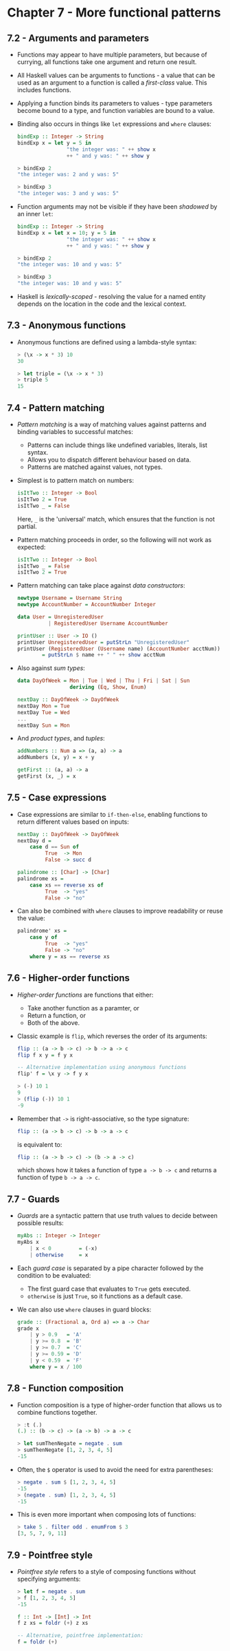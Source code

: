 # Chapter 7 - More functional patterns

## 7.2 - Arguments and parameters

- Functions may appear to have multiple parameters, but because of currying, all functions take one argument and return one result.

- All Haskell values can be arguments to functions - a value that can be used as an argument to a function is called a _first-class_ value.  This includes functions.

- Applying a function binds its parameters to values - type parameters become bound to a type, and function variables are bound to a value.

- Binding also occurs in things like `let` expressions and `where` clauses:

    ```haskell
    bindExp :: Integer -> String
    bindExp x = let y = 5 in
                    "the integer was: " ++ show x
                    ++ " and y was: " ++ show y

    > bindExp 2
    "the integer was: 2 and y was: 5"

    > bindExp 3
    "the integer was: 3 and y was: 5"
    ```

- Function arguments may not be visible if they have been _shadowed_ by an inner `let`:

    ```haskell
    bindExp :: Integer -> String
    bindExp x = let x = 10; y = 5 in
                    "the integer was: " ++ show x
                    ++ " and y was: " ++ show y

    > bindExp 2
    "the integer was: 10 and y was: 5"

    > bindExp 3
    "the integer was: 10 and y was: 5"
    ```

- Haskell is _lexically-scoped_ - resolving the value for a named entity depends on the location in the code and the lexical context.


## 7.3 - Anonymous functions

- Anonymous functions are defined using a lambda-style syntax:

    ```haskell
    > (\x -> x * 3) 10
    30

    > let triple = (\x -> x * 3)
    > triple 5
    15
    ```


## 7.4 - Pattern matching

- _Pattern matching_ is a way of matching values against patterns and binding variables to successful matches:
    - Patterns can include things like undefined variables, literals, list syntax.
    - Allows you to dispatch different behaviour based on data.
    - Patterns are matched against values, not types.

- Simplest is to pattern match on numbers:

    ```haskell
    isItTwo :: Integer -> Bool
    isItTwo 2 = True
    isItTwo _ = False
    ```

    Here, `_` is the 'universal' match, which ensures that the function is not partial.

- Pattern matching proceeds in order, so the following will not work as expected:

    ```haskell
    isItTwo :: Integer -> Bool
    isItTwo _ = False
    isItTwo 2 = True
    ```

- Pattern matching can take place against _data constructors_:

    ```haskell
    newtype Username = Username String
    newtype AccountNumber = AccountNumber Integer

    data User = UnregisteredUser
              | RegisteredUser Username AccountNumber

    printUser :: User -> IO ()
    printUser UnregisteredUser = putStrLn "UnregisteredUser"
    printUser (RegisteredUser (Username name) (AccountNumber acctNum))
            = putStrLn $ name ++ " " ++ show acctNum
    ```

- Also against _sum types_:

    ```haskell
    data DayOfWeek = Mon | Tue | Wed | Thu | Fri | Sat | Sun
                     deriving (Eq, Show, Enum)

    nextDay :: DayOfWeek -> DayOfWeek
    nextDay Mon = Tue
    nextDay Tue = Wed
    ...
    nextDay Sun = Mon
    ```

- And _product types_, and _tuples_:

    ```haskell
    addNumbers :: Num a => (a, a) -> a
    addNumbers (x, y) = x + y

    getFirst :: (a, a) -> a
    getFirst (x, _) = x
    ```


## 7.5 - Case expressions

- Case expressions are similar to `if-then-else`, enabling functions to return different values based on inputs:

    ```haskell
    nextDay :: DayOfWeek -> DayOfWeek
    nextDay d =
        case d == Sun of
             True  -> Mon
             False -> succ d

    palindrome :: [Char] -> [Char]
    palindrome xs =
        case xs == reverse xs of
             True  -> "yes"
             False -> "no"
    ```

- Can also be combined with `where` clauses to improve readability or reuse the value:

    ```haskell
    palindrome' xs =
        case y of
             True  -> "yes"
             False -> "no"
        where y = xs == reverse xs
    ```


## 7.6 - Higher-order functions

- _Higher-order functions_ are functions that either:
    - Take another function as a paramter, or
    - Return a function, or
    - Both of the above.

- Classic example is `flip`, which reverses the order of its arguments:

    ```haskell
    flip :: (a -> b -> c) -> b -> a -> c
    flip f x y = f y x

    -- Alternative implementation using anonymous functions
    flip' f = \x y -> f y x

    > (-) 10 1
    9
    > (flip (-)) 10 1
    -9
    ```

- Remember that `->` is right-associative, so the type signature:

    ```haskell
    flip :: (a -> b -> c) -> b -> a -> c
    ```

    is equivalent to:

    ```haskell
    flip :: (a -> b -> c) -> (b -> a -> c)
    ```

    which shows how it takes a function of type `a -> b -> c` and returns a function of type `b -> a -> c`.


## 7.7 - Guards

- _Guards_ are a syntactic pattern that use truth values to decide between possible results:

    ```haskell
    myAbs :: Integer -> Integer
    myAbs x
        | x < 0         = (-x)
        | otherwise     = x
    ```

- Each _guard case_ is separated by a pipe character followed by the condition to be evaluated:
    - The first guard case that evaluates to `True` gets executed.
    - `otherwise` is just `True`, so it functions as a default case.

- We can also use `where` clauses in guard blocks:

    ```haskell
    grade :: (Fractional a, Ord a) => a -> Char
    grade x
        | y > 0.9   = 'A'
        | y >= 0.8  = 'B'
        | y >= 0.7  = 'C'
        | y >= 0.59 = 'D'
        | y < 0.59  = 'F'
        where y = x / 100
    ```


## 7.8 - Function composition

- Function composition is a type of higher-order function that allows us to combine functions together.

    ```haskell
    > :t (.)
    (.) :: (b -> c) -> (a -> b) -> a -> c
    
    > let sumThenNegate = negate . sum
    > sumThenNegate [1, 2, 3, 4, 5]
    -15
    ```

- Often, the `$` operator is used to avoid the need for extra parentheses:

    ```haskell
    > negate . sum $ [1, 2, 3, 4, 5]
    -15
    > (negate . sum) [1, 2, 3, 4, 5]
    -15
    ```

- This is even more important when composing lots of functions:

    ```haskell
    > take 5 . filter odd . enumFrom $ 3
    [3, 5, 7, 9, 11]
    ```


## 7.9 - Pointfree style

- _Pointfree style_ refers to a style of composing functions without specifying arguments:

    ```haskell
    > let f = negate . sum
    > f [1, 2, 3, 4, 5]
    -15
    ```

    ```haskell
    f :: Int -> [Int] -> Int
    f z xs = foldr (+) z xs

    -- Alternative, pointfree implementation:
    f = foldr (+)
    ```
